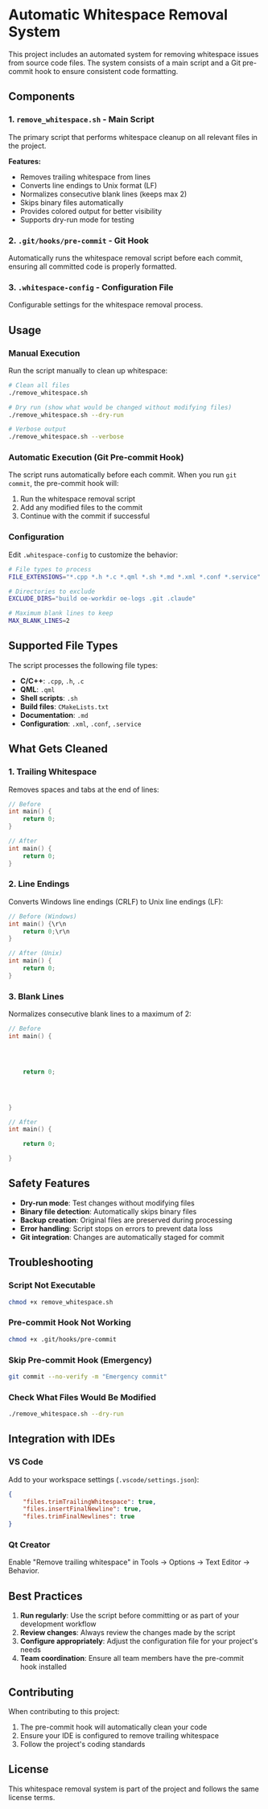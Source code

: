 # Automatic Whitespace Removal System

This project includes an automated system for removing whitespace issues from source code files. The system consists of a main script and a Git pre-commit hook to ensure consistent code formatting.

## Components

### 1. `remove_whitespace.sh` - Main Script
The primary script that performs whitespace cleanup on all relevant files in the project.

**Features:**
- Removes trailing whitespace from lines
- Converts line endings to Unix format (LF)
- Normalizes consecutive blank lines (keeps max 2)
- Skips binary files automatically
- Provides colored output for better visibility
- Supports dry-run mode for testing

### 2. `.git/hooks/pre-commit` - Git Hook
Automatically runs the whitespace removal script before each commit, ensuring all committed code is properly formatted.

### 3. `.whitespace-config` - Configuration File
Configurable settings for the whitespace removal process.

## Usage

### Manual Execution

Run the script manually to clean up whitespace:

```bash
# Clean all files
./remove_whitespace.sh

# Dry run (show what would be changed without modifying files)
./remove_whitespace.sh --dry-run

# Verbose output
./remove_whitespace.sh --verbose
```

### Automatic Execution (Git Pre-commit Hook)

The script runs automatically before each commit. When you run `git commit`, the pre-commit hook will:

1. Run the whitespace removal script
2. Add any modified files to the commit
3. Continue with the commit if successful

### Configuration

Edit `.whitespace-config` to customize the behavior:

```bash
# File types to process
FILE_EXTENSIONS="*.cpp *.h *.c *.qml *.sh *.md *.xml *.conf *.service"

# Directories to exclude
EXCLUDE_DIRS="build oe-workdir oe-logs .git .claude"

# Maximum blank lines to keep
MAX_BLANK_LINES=2
```

## Supported File Types

The script processes the following file types:
- **C/C++**: `.cpp`, `.h`, `.c`
- **QML**: `.qml`
- **Shell scripts**: `.sh`
- **Build files**: `CMakeLists.txt`
- **Documentation**: `.md`
- **Configuration**: `.xml`, `.conf`, `.service`

## What Gets Cleaned

### 1. Trailing Whitespace
Removes spaces and tabs at the end of lines:
```cpp
// Before
int main() {
    return 0;
}

// After
int main() {
    return 0;
}
```

### 2. Line Endings
Converts Windows line endings (CRLF) to Unix line endings (LF):
```cpp
// Before (Windows)
int main() {\r\n
    return 0;\r\n
}

// After (Unix)
int main() {
    return 0;
}
```

### 3. Blank Lines
Normalizes consecutive blank lines to a maximum of 2:
```cpp
// Before
int main() {




    return 0;




}

// After
int main() {

    return 0;

}
```

## Safety Features

- **Dry-run mode**: Test changes without modifying files
- **Binary file detection**: Automatically skips binary files
- **Backup creation**: Original files are preserved during processing
- **Error handling**: Script stops on errors to prevent data loss
- **Git integration**: Changes are automatically staged for commit

## Troubleshooting

### Script Not Executable
```bash
chmod +x remove_whitespace.sh
```

### Pre-commit Hook Not Working
```bash
chmod +x .git/hooks/pre-commit
```

### Skip Pre-commit Hook (Emergency)
```bash
git commit --no-verify -m "Emergency commit"
```

### Check What Files Would Be Modified
```bash
./remove_whitespace.sh --dry-run
```

## Integration with IDEs

### VS Code
Add to your workspace settings (`.vscode/settings.json`):
```json
{
    "files.trimTrailingWhitespace": true,
    "files.insertFinalNewline": true,
    "files.trimFinalNewlines": true
}
```

### Qt Creator
Enable "Remove trailing whitespace" in Tools → Options → Text Editor → Behavior.

## Best Practices

1. **Run regularly**: Use the script before committing or as part of your development workflow
2. **Review changes**: Always review the changes made by the script
3. **Configure appropriately**: Adjust the configuration file for your project's needs
4. **Team coordination**: Ensure all team members have the pre-commit hook installed

## Contributing

When contributing to this project:
1. The pre-commit hook will automatically clean your code
2. Ensure your IDE is configured to remove trailing whitespace
3. Follow the project's coding standards

## License

This whitespace removal system is part of the project and follows the same license terms.

